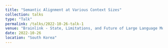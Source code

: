 ```yaml
---
title: "Semantic Alignment at Various Context Sizes"
collection: talks
type: "Talk"
permalink: /talks/2022-10-26-talk-1
venue: "Brainlink - State, Limitations, and Future of Large Language Models (LLM)"
date: 2022-10-26
location: "South Korea"
---
```

